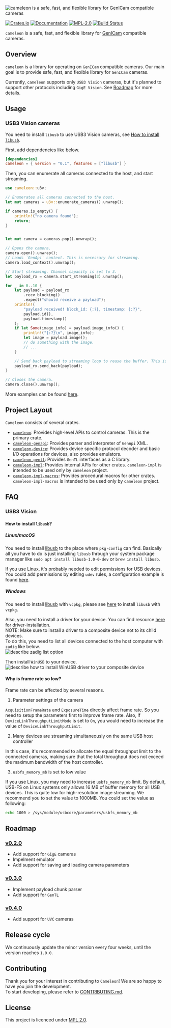 ![cameleon is a safe, fast, and flexible library for GenICam compatible cameras][logo]

[![Crates.io][crates-badge]][crates-url]
[![Documentation][docs-badge]][docs-url]
[![MPL-2.0][mpl-badge]][mpl-url]
[![Build Status][actions-badge]][actions-url]

`cameleon` is a safe, fast, and flexible library for [GenICam][genicam-url] compatible cameras.

[logo]: https://raw.githubusercontent.com/cameleon-rs/cameleon/main/misc/logo.svg
[crates-badge]: https://img.shields.io/crates/v/cameleon.svg
[crates-url]: https://crates.io/crates/cameleon
[docs-badge]: https://docs.rs/cameleon/badge.svg
[docs-url]: https://docs.rs/cameleon
[mpl-badge]: https://img.shields.io/badge/License-MPL%202.0-brightgreen.svg
[mpl-url]: https://github.com/cameleon-rs/cameleon/blob/main/LICENSE
[actions-badge]: https://github.com/cameleon-rs/cameleon/workflows/CI/badge.svg
[actions-url]: https://github.com/cameleon-rs/cameleon/actions/workflows/ci.yml
[genicam-url]: https://www.emva.org/standards-technology/genicam/


## Overview

`cameleon` is a library for operating on `GenICam` compatible cameras.
Our main goal is to provide safe, fast, and flexible library for `GenICam` cameras.

Currently, `cameleon` supports only `USB3 Vision` cameras, but it's planned to support other protocols including `GigE Vision`. See [Roadmap][roadmap-url] for more details.

[roadmap-url]: https://github.com/cameleon-rs/cameleon#roadmap

## Usage

### USB3 Vision cameras
You need to install `libusb` to use USB3 Vision cameras, see [How to install `libusb`](#how-to-install-libusb).

First, add dependencies like below.
```toml
[dependencies]
cameleon = { version = "0.1", features = ["libusb"] }
```

Then, you can enumerate all cameras connected to the host, and start streaming.
```rust
use cameleon::u3v;

// Enumerates all cameras connected to the host.
let mut cameras = u3v::enumerate_cameras().unwrap();

if cameras.is_empty() {
    println!("no camera found");
    return;
}


let mut camera = cameras.pop().unwrap();

// Opens the camera.
camera.open().unwrap();
// Loads `GenApi` context. This is necessary for streaming.
camera.load_context().unwrap();

// Start streaming. Channel capacity is set to 3.
let payload_rx = camera.start_streaming(3).unwrap();

for _ in 0..10 {
    let payload = payload_rx
        .recv_blocking()
        .expect("should receive a payload");
    println!(
        "payload received! block_id: {:?}, timestamp: {:?}",
        payload.id(),
        payload.timestamp()
    );
    if let Some(image_info) = payload.image_info() {
        println!("{:?}\n", image_info);
        let image = payload.image();
        // do something with the image.
        // ...
    }

    // Send back payload to streaming loop to reuse the buffer. This is optional.
    payload_rx.send_back(payload);
}

// Closes the camera.
camera.close().unwrap();
```

More examples can be found [here][cameleon-example].

[libusb-url]: https://libusb.info
[cameleon-example]: https://github.com/cameleon-rs/cameleon/tree/main/cameleon/examples

## Project Layout
`Cameleon` consists of several crates.

* [`cameleon`]: Provides high-level APIs to control cameras. This is the primary crate.
* [`cameleon-genapi`]: Provides parser and interpreter of `GenApi` XML.
* [`cameleon-device`]: Provides device specific protocol decoder and basic I/O operations for devices, also provides emulators.
* [`cameleon-gentl`]: Provides `GenTL` interfaces as a C library.
* [`cameleon-impl`]: Provides internal APIs for other crates. `cameleon-impl` is intended to be used only by `cameleon` project.
* [`cameleon-impl-macros`]: Provides procedural macros for other crates. `cameleon-impl-macros` is intended to be used only by `cameleon` project.

[`cameleon`]: https://github.com/cameleon-rs/cameleon/tree/main/cameleon
[`cameleon-genapi`]: https://github.com/cameleon-rs/cameleon/tree/main/genapi
[`cameleon-device`]: https://github.com/cameleon-rs/cameleon/tree/main/device
[`cameleon-gentl`]: https://github.com/cameleon-rs/cameleon/tree/main/gentl
[`cameleon-impl`]: https://github.com/cameleon-rs/cameleon/tree/main/impl
[`cameleon-impl-macros`]: https://github.com/cameleon-rs/cameleon/tree/main/impl/macros


## FAQ

### USB3 Vision
#### How to install `libusb`?
##### Linux/macOS
You need to install [libusb][libusb-url] to the place where `pkg-config` can find. Basically all you have to do is just installing `libusb` through your system package manager like `sudo apt install libusb-1.0-0-dev` or `brew install libusb`.

If you use Linux, it's probably needed to edit permissions for USB devices. You could add permissions by editing `udev` rules, a configuration example is found [here](https://github.com/cameleon-rs/cameleon/blob/main/misc/u3v.rules).

##### Windows
You need to install [libusb][libusb-url] with `vcpkg`, please see [here][libusb-vcpkg] to install `libusb` with `vcpkg`.

Also, you need to install a driver for your device. You can find resource [here][libusb-driver-installation] for driver-installation.  
NOTE: Make sure to install a driver to a composite device not to its child devices.  
To do this, you need to list all devices connected to the host computer with `zadig` like below.  
![describe zadig list option][zadig-list-option]

Then install `WinUSB` to your device.  
![describe how to install WinUSB driver to your composite device][zadig-composite-device]

[libusb-vcpkg]: https://github.com/libusb/libusb/wiki/Windows#vcpkg_port
[libusb-driver-installation]: https://github.com/libusb/libusb/wiki/Windows#driver-installation
[zadig-list-option]: https://user-images.githubusercontent.com/6376004/123678264-11720d00-d881-11eb-98aa-eb649fdf3cb2.png
[zadig-composite-device]: https://user-images.githubusercontent.com/6376004/123937380-10e88c00-d9d1-11eb-9999-61439b6db788.png

#### Why is frame rate so low?
Frame rate can be affected by several reasons.

1. Parameter settings of the camera

`AcquisitionFrameRate` and `ExposureTime` directly affect frame rate. So you need to setup the parameters first to improve frame rate.
Also, if `DeviceLinkThroughputLimitMode` is set to `On`, you would need to increase the value of `DeviceLinkThroughputLimit`.

2. Many devices are streaming simultaneously on the same USB host controller

In this case, it's recommended to allocate the equal throughput limit to the connected cameras,
making sure that the total throughput does not exceed the maximum bandwidth of the host controller.

3. `usbfs_memory_mb` is set to low value

If you use Linux, you may need to increase `usbfs_memory_mb` limit.
By default, USB-FS on Linux systems only allows 16 MB of buffer memory for all USB devices. This is quite low for high-resolution image streaming.
We recommend you to set the value to 1000MB. You could set the value as following:
```sh
echo 1000 > /sys/module/usbcore/parameters/usbfs_memory_mb
```

## Roadmap
### [v0.2.0](https://github.com/cameleon-rs/cameleon/milestone/2)
* Add support for `GigE` cameras
* Impelment emulator
* Add support for saving and loading camera parameters

### [v0.3.0](https://github.com/cameleon-rs/cameleon/milestone/3)
* Implement payload chunk parser
* Add support for `GenTL`

### [v0.4.0](https://github.com/cameleon-rs/cameleon/milestone/4)
* Add support for `UVC` cameras

## Release cycle
We continuously update the minor version every four weeks, until the version reaches `1.0.0`.

## Contributing
Thank you for your interest in contributing to `Cameleon`! We are so happy to have you join the development.  
To start developing, please refer to [CONTRIBUTING.md][contributing].

[contributing]: https://github.com/cameleon-rs/cameleon/blob/main/CONTRIBUTING.md

## License
This project is licenced under [MPL 2.0][license].

[license]: https://github.com/cameleon-rs/cameleon/blob/main/LICENSE
